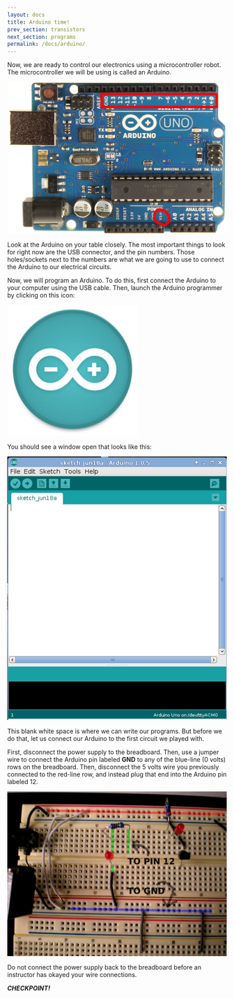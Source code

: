 ```yaml
---
layout: docs
title: Arduino time!
prev_section: transistors
next_section: programs
permalink: /docs/arduino/
---
```


Now, we are ready to control our electronics using a microcontroller
robot. The microcontroller we will be using is called an Arduino.

<img src="/img/arduino.png" style="width: 650px"/>

Look at the Arduino on your table closely. The most important things
to look for right now are the USB connector, and the pin
numbers. Those holes/sockets next to the numbers are what we are going
to use to connect the Arduino to our electrical circuits.

Now, we will program an Arduino. To do this, first connect the Arduino
to your computer using the USB cable.
Then, launch the Arduino programmer by clicking on this icon:

<img src="/img/arduino-icon.png" style="width: 300px"/>

You should see a window open that looks like this:

<img src="/img/arduino-window.png" style="width: 650px"/>

This blank white space is where we can write our programs. But before
we do that, let us connect our Arduino to the first circuit we played
with. 

First, disconnect the power supply to the breadboard. Then, use
a jumper wire to connect the Arduino pin labeled **GND** to any of the
blue-line (0 volts) rows on the breadboard. Then, disconnect the 5
volts wire you previously connected to the red-line row, and instead plug that end into the Arduino pin labeled 12. 

<img src="/img/arduino-circuit.png" style="width: 650px"/>

Do not connect the power supply back to the breadboard before an instructor has okayed your wire connections.

**_CHECKPOINT!_**


